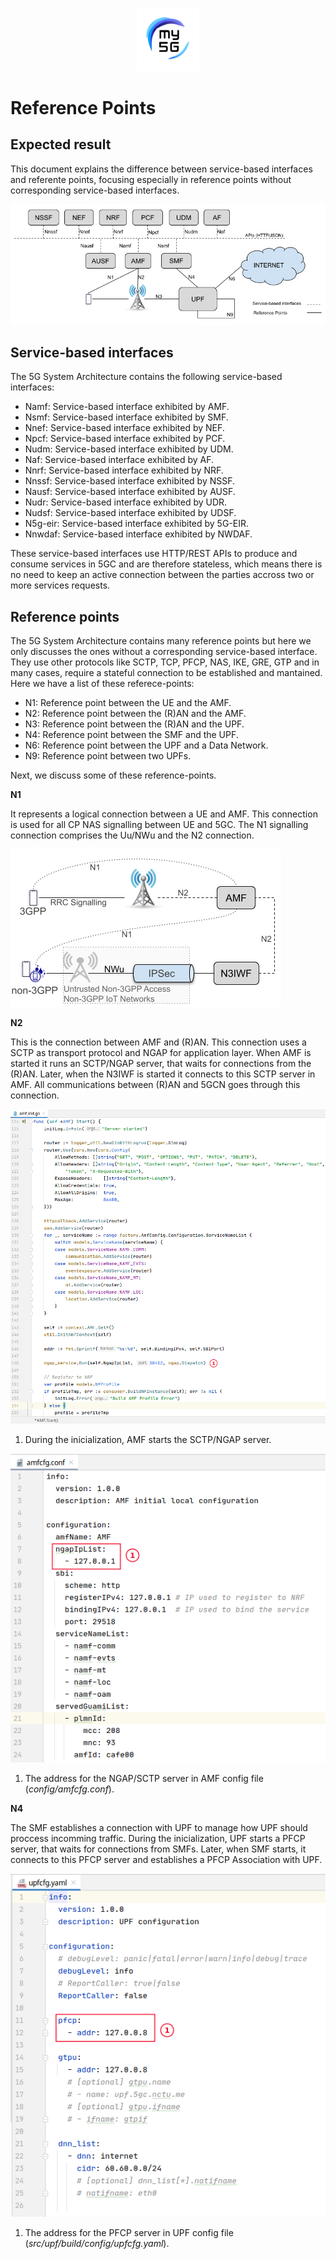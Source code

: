 <div align="center">

<a href="https://github.com/LABORA-INF-UFG/my5Gcore"><img width="20%" src="../figs/my5g-logo.png" alt="free5GC"/></a>

</div> 

# Reference Points

## Expected result

This document explains the difference between service-based interfaces and referente points, focusing especially in reference points without corresponding service-based interfaces.

<p align="left">
    <img src="../../media/images/reference-points/sbi-rp.png" alt="SBI x Reference points"/> 
</p>

## Service-based interfaces

The 5G System Architecture contains the following service-based interfaces:

* Namf: Service-based interface exhibited by AMF.
* Nsmf: Service-based interface exhibited by SMF.
* Nnef: Service-based interface exhibited by NEF.
* Npcf: Service-based interface exhibited by PCF.
* Nudm: Service-based interface exhibited by UDM.
* Naf: Service-based interface exhibited by AF.
* Nnrf: Service-based interface exhibited by NRF.
* Nnssf: Service-based interface exhibited by NSSF.
* Nausf: Service-based interface exhibited by AUSF.
* Nudr: Service-based interface exhibited by UDR.
* Nudsf: Service-based interface exhibited by UDSF.
* N5g-eir: Service-based interface exhibited by 5G-EIR.
* Nnwdaf: Service-based interface exhibited by NWDAF.

These service-based interfaces use HTTP/REST APIs to produce and consume services in 5GC and are therefore stateless, which means there is no need to keep an active connection between the parties accross two or more services requests.

## Reference points

The 5G System Architecture contains many reference points but here we only discusses the ones without a corresponding service-based interface. They use other protocols like SCTP, TCP, PFCP, NAS, IKE, GRE, GTP and in many cases, require a stateful connection to be established and mantained. Here we have a list of these referece-points:

* N1: Reference point between the UE and the AMF.
* N2: Reference point between the (R)AN and the AMF.
* N3: Reference point between the (R)AN and the UPF.
* N4: Reference point between the SMF and the UPF.
* N6: Reference point between the UPF and a Data Network.
* N9: Reference point between two UPFs.

Next, we discuss some of these reference-points.

**N1**

It represents a logical connection between a UE and AMF. This connection is used for all CP NAS signalling between UE and 5GC. The N1 signalling connection comprises the Uu/NWu and the N2 connection.

<p align="left">
    <img src="../../media/images/reference-points/N1-signalling-connection.png" alt="N1 signalling connection"/> 
</p>


**N2**

This is the connection between AMF and (R)AN. This connection uses a SCTP as transport protocol and NGAP for application layer. When AMF is started it runs an SCTP/NGAP server, that waits for connections from the (R)AN. Later, when the N3IWF is started it connects to this SCTP server in AMF. All communications between (R)AN and 5GCN goes through this connection.

<p align="left">
    <img src="../../media/images/reference-points/amf-run-ngap-server.png" alt="AMF starts NGAP server"/> 
</p>

1. During the inicialization, AMF starts the SCTP/NGAP server.
   

<p align="left">
    <img src="../../media/images/reference-points/amfcfg.png" alt="AMF NGAP/SCTP server address in config file"/> 
</p>

1. The address for the NGAP/SCTP server in AMF config file (_config/amfcfg.conf_).



**N4**

The SMF establishes a connection with UPF to manage how UPF should proccess incomming traffic. During the inicialization, UPF starts a PFCP server, that waits for connections from SMFs. Later, when SMF starts, it connects to this PFCP server and establishes a PFCP Association with UPF.


<p align="left">
    <img src="../../media/images/reference-points/upfcfg.png" alt="UPF  PFCP server address in config file"/> 
</p>

1. The address for the PFCP server in UPF config file (_src/upf/build/config/upfcfg.yaml_).







